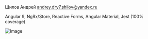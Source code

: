 Шилов Андрей
andrey.dry7.shilov@yandex.ru

Angular 9, NgRx/Store, Reactive Forms, Angular Material, Jest (100% coverage)

![Image](https://github.com/Dry7/angular9-youtube-task/assets/coverage.png)
